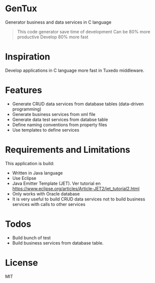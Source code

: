 # GenTux
Generator business and data services in C language

  > This code generator save time of development
  > Can be 80% more productive
  > Develop 80% more fast

# Inspiration
  Develop applications in C language more fast in Tuxedo middleware.
  
# Features
* Generate CRUD data services from database tables (data-driven programming)
* Generate business services from xml file
* Generate data test services from databse table
* Define naming conventions from property files
* Use templates to define services

# Requirements and Limitations
This application is build:
* Written in Java language
* Use Eclipse 
* Java Emitter Template (JET). Ver tutorial en https://www.eclipse.org/articles/Article-JET2/jet_tutorial2.html
* Only works with Oracle database
* It is very useful to build CRUD data services not to build business services with calls to other services

# Todos
* Build bunch of test
* Build business services from database table.
 
# License
MIT

[//]: # (These are reference links used in the body of this note and get stripped out when the markdown processor does its job. There is no need to format nicely because it shouldn't be seen. Thanks SO - http://stackoverflow.com/questions/4823468/store-comments-in-markdown-syntax)

